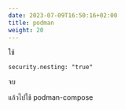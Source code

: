 ```yaml
---
date: 2023-07-09T16:50:16+02:00
title: podman
weight: 20
---
```


ใช้

    security.nesting: "true"

จบ

แล้วไปใช้ podman-compose
